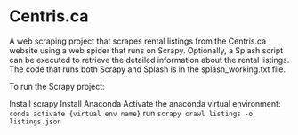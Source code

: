 # Centris.ca
A web scraping project that scrapes rental listings from the Centris.ca website using a web spider that runs on Scrapy. 
Optionally, a Splash script can be executed to retrieve the detailed information about the rental listings. The code that runs both Scrapy and Splash is in the splash_working.txt file.

To run the Scrapy project:

Install scrapy
Install Anaconda
Activate the anaconda virtual environment: `conda activate {virtual env name}`
run `scrapy crawl listings -o listings.json`
